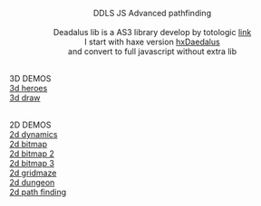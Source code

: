 <p align="center">DDLS JS Advanced pathfinding<br><br>
Deadalus lib is a AS3 library develop by totologic <a href="https://github.com/totologic/daedalus-lib">link</a><br>
I start with haxe version <a href="https://github.com/hxDaedalus/hxDaedalus">hxDaedalus</a><br>
and convert to full javascript without extra lib<br><br>

3D DEMOS<br>
<a href="http://lo-th.github.io/Dedal.lab/">3d heroes</a><br>
<a href="http://lo-th.github.io/Dedal.lab/index_draw.html">3d draw</a><br><br>

2D DEMOS<br>
<a href="http://lo-th.github.io/Dedal.lab/2d_basic.html">2d dynamics</a><br>
<a href="http://lo-th.github.io/Dedal.lab/2d_bitmap.html">2d bitmap</a><br>
<a href="http://lo-th.github.io/Dedal.lab/2d_bitmap2.html">2d bitmap 2</a><br>
<a href="http://lo-th.github.io/Dedal.lab/2d_bitmap3.html">2d bitmap 3</a><br>
<a href="http://lo-th.github.io/Dedal.lab/2d_GridMaze.html">2d gridmaze</a><br>
<a href="http://lo-th.github.io/Dedal.lab/2d_dungeon.html">2d dungeon</a><br>
<a href="http://lo-th.github.io/Dedal.lab/2d_Pathfinding .html">2d path finding</a><br>
</p>
